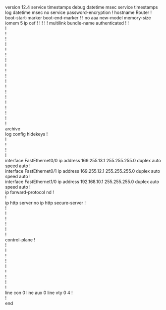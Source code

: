 version 12.4
service timestamps debug datetime msec
service timestamps log datetime msec
no service password-encryption
!
hostname Router
!
boot-start-marker
boot-end-marker
!
!
no aaa new-model
memory-size iomem 5
ip cef
!
!
!
!
!
multilink bundle-name authenticated
!
!         
!         
!         
!         
!         
!         
!         
!         
!         
!         
!         
!         
!         
!         
!         
!         
!         
!         
!         
!         
archive   
 log config
  hidekeys
  !         
!         
!         
!         
!         
interface FastEthernet0/0
 ip address 169.255.13.1 255.255.255.0
 duplex auto
 speed auto
!         
interface FastEthernet0/1
 ip address 169.255.12.1 255.255.255.0
 duplex auto
 speed auto
!         
interface FastEthernet1/0
 ip address 192.168.10.1 255.255.255.0
 duplex auto
 speed auto
!         
ip forward-protocol nd
!         
!         
ip http server
no ip http secure-server
!         
!         
!         
!         
!         
!         
!         
control-plane
!         
!         
!         
!         
!         
!         
!         
!         
!         
!         
line con 0
line aux 0
line vty 0 4
!         
!         
end 